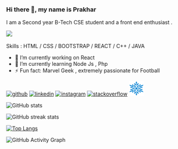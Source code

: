 ### Hi there 👋, my name is Prakhar

I am a Second year B-Tech CSE student  and a front end enthusiast .

<image src="./1_nTk_aV3yziTsz7QbDsqnkA.png">
 
Skills : HTML / CSS / BOOTSTRAP / REACT / C++ / JAVA

- 🔭 I’m currently working on React 
- 🌱 I’m currently learning Node Js , Php 
- ⚡ Fun fact:  Marvel Geek , extremely passionate for Football  


[<img src='https://cdn.jsdelivr.net/npm/simple-icons@3.0.1/icons/github.svg' alt='github' height='40'>](https://github.com/https://github.com/PrSi007)  [<img src='https://cdn.jsdelivr.net/npm/simple-icons@3.0.1/icons/linkedin.svg' alt='linkedin' height='40'>](https://www.linkedin.com/in/https://www.linkedin.com/in/prakhar-singh-9136821b2//)  [<img src='https://cdn.jsdelivr.net/npm/simple-icons@3.0.1/icons/instagram.svg' alt='instagram' height='40'>](https://www.instagram.com/https://www.instagram.com/prakhar___07/?hl=en/)  [<img src='https://cdn.jsdelivr.net/npm/simple-icons@3.0.1/icons/stackoverflow.svg' alt='stackoverflow' height='40'>](https://stackoverflow.com/users/15784763) <a href='https://archiveprogram.github.com/'><img src='https://raw.githubusercontent.com/acervenky/animated-github-badges/master/assets/acbadge.gif' width='40' height='40'></a>  

![GitHub stats](https://github-readme-stats.vercel.app/api?username=PrSi007&show_icons=true)  

![GitHub streak stats](https://github-readme-streak-stats.herokuapp.com/?user=PrSi007) 

[![Top Langs](https://github-readme-stats.vercel.app/api/top-langs/?username=PrSi007)](https://github.com/anuraghazra/github-readme-stats)

![GitHub Activity Graph](https://activity-graph.herokuapp.com/graph?username=PrSi007)  

 

